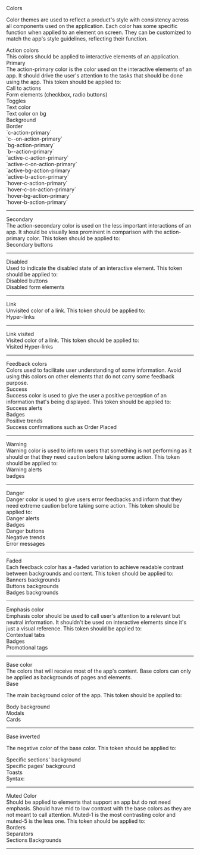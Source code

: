 <div class="pb7"></div>

<div class="f2 c-on-base pv5">Colors</div>

Color themes are used to reflect a product's style with consistency across all components used on the application. Each color has some specific function when applied to an element on screen. They can be customized to match the app's style guidelines, reflecting their function. 

<!-- Action Colors-->
<div class="f3 fw5 c-on-base pt7 pb5">Action colors</div>
This colors should be applied to interactive elements of an application.


<div class="f5 fw5 c-on-base pv5">Primary</div>
The action-primary color is the color used on the interactive elements of an app. It should drive the user's attention to the tasks that should be done using the app. This token should be applied to:

<div class="pa3 br2 bg-muted-5 c-on-muted-5 mb5 dib mr5">Call to actions</div>
<div class="pa3 br2 bg-muted-5 c-on-muted-5 mb5 dib mr5">Form elements (checkbox, radio buttons)</div>
<div class="pa3 br2 bg-muted-5 c-on-muted-5 mb5 dib">Toggles</div>

<!-- syntax -->
<div class="c-muted-2 flex pb5 mt5 mb3">
    <div class="w-25">Text color</div>
    <div class="w-25">Text color on bg</div>
    <div class="w-25">Background</div>
    <div class="w-25">Border</div>
</div>
<div class="c-on-base fw4 flex mb3">
    <div class="w-25">`c-action-primary`</div>
    <div class="w-25">`c--on-action-primary`</div>
    <div class="w-25">`bg-action-primary`</div>
    <div class="w-25">`b--action-primary`</div>
</div>
<div class="c-on-base fw4 flex mb3">
    <div class="w-25">`active-c-action-primary`</div>
    <div class="w-25">`active-c-on-action-primary`</div>
    <div class="w-25">`active-bg-action-primary`</div>
    <div class="w-25">`active-b-action-primary`</div>
</div>
<div class="c-on-base fw4 flex mb3">
    <div class="w-25">`hover-c-action-primary`</div>
    <div class="w-25">`hover-c-on-action-primary`</div>
    <div class="w-25">`hover-bg-action-primary`</div>
    <div class="w-25">`hover-b-action-primary`</div>
</div>

___

<div class="f5 fw5 c-on-base pv5">Secondary</div>
The action-secondary color is used on the less important interactions of an app. It should be visually less prominent in comparison with the action-primary color. This token should be applied to:

<div class="pa3 br2 bg-muted-5 c-on-muted-5 mb5 dib">Secondary buttons</div>

___


<div class="f5 fw5  c-on-base pv5">Disabled</div>
Used to indicate the disabled state of an interactive element. This token should be applied to:

<div class="pa3 br2 bg-muted-5 c-on-muted-5 mb5 dib mr5">Disabled buttons</div>
<div class="pa3 br2 bg-muted-5 c-on-muted-5 mb5 dib">Disabled form elements</div>


___


<div class="f5 fw5 c-on-base pv5">Link</div>
Unvisited color of a link. This token should be applied to:

<div class="pa3 br2 bg-muted-5 c-on-muted-5 mb5 dib mr">Hyper-links</div>

___


<div class="f5 fw5 c-on-base pv5">Link visited</div>
Visited color of a link. This token should be applied to:

<div class="pa3 br2 bg-muted-5 c-on-muted-5 mb5 dib mr">Visited Hyper-links</div>

___


<!-- Feedback Colors-->
<div class="f3 fw5 c-on-base pt7 pb5">Feedback colors</div>
Colors used to facilitate user understanding of some information. Avoid using this colors on other elements that do not carry some feedback purpose. 

<div class="f5 fw5 c-on-base pv5">Success</div>
Success color is used to give the user a positive perception of an information that's being displayed. This token should be applied to:

<div class="pa3 br2 bg-muted-5 c-on-muted-5 mb5 dib mr5">Success alerts</div>
<div class="pa3 br2 bg-muted-5 c-on-muted-5 mb5 dib mr5">Badges</div>
<div class="pa3 br2 bg-muted-5 c-on-muted-5 mb5 dib mr5">Positive trends</div>
<div class="pa3 br2 bg-muted-5 c-on-muted-5 mb5 dib">
Success confirmations such as Order Placed</div>

___


<div class="f5 fw5 c-on-base pv5">Warning</div>
Warning color is used to inform users that something is not performing as it should or that they need caution before taking some action. This token should be applied to:

<div class="pa3 br2 bg-muted-5 c-on-muted-5 mb5 dib mr5">Warning alerts</div>
<div class="pa3 br2 bg-muted-5 c-on-muted-5 mb5 dib">badges</div>

___

<div class="f5 fw5 c-on-base pv5">Danger</div>
Danger color is used to give users error feedbacks and inform that they need extreme caution before taking some action. This token should be applied to:

<div class="pa3 br2 bg-muted-5 c-on-muted-5 mb5 dib mr5">Danger alerts</div>
<div class="pa3 br2 bg-muted-5 c-on-muted-5 mb5 dib mr5">Badges</div>
<div class="pa3 br2 bg-muted-5 c-on-muted-5 mb5 dib mr5">Danger buttons</div>
<div class="pa3 br2 bg-muted-5 c-on-muted-5 mb5 dib mr5">Negative trends</div>
<div class="pa3 br2 bg-muted-5 c-on-muted-5 mb5 dib">Error messages</div>

___


<div class="f5 fw5 c-on-base pv5">Faded</div>
Each feedback color has a -faded variation to achieve readable contrast between backgrounds and content. This token should be applied to:

<div class="pa3 br2 bg-muted-5 c-on-muted-5 mb5 dib mr5">Banners backgrounds</div>
<div class="pa3 br2 bg-muted-5 c-on-muted-5 mb5 dib mr5">Buttons backgrounds</div>
<div class="pa3 br2 bg-muted-5 c-on-muted-5 mb5 dib">Badges backgrounds</div>

___


<!-- Emphasis Color-->
<div class="f3 fw5 c-on-base pt7 pb5">Emphasis color</div>
Emphasis color should be used to call user's attention to a relevant but neutral information. It shouldn't be used on interactive elements since it's just a visual reference. This token should be applied to:

<div class="pa3 br2 bg-muted-5 c-on-muted-5 mb5 dib mr5">Contextual tabs</div>
<div class="pa3 br2 bg-muted-5 c-on-muted-5 mb5 dib mr5">Badges</div>
<div class="pa3 br2 bg-muted-5 c-on-muted-5 mb5 dib">Promotional tags</div>

___

<!-- Base Color-->
<div class="f3 fw5 c-on-base pt7 pb5">Base color</div>
The colors that will receive most of the app's content. Base colors can only be applied as backgrounds of pages and elements. 


<div class="f5 fw5 c-on-base pv5">Base</div>

The main background color of the app. This token should be applied to:

<div class="pa3 br2 bg-muted-5 c-on-muted-5 mb5 dib mr5">Body background</div>
<div class="pa3 br2 bg-muted-5 c-on-muted-5 mb5 dib mr5">Modals</div>
<div class="pa3 br2 bg-muted-5 c-on-muted-5 mb5 dib">Cards</div>

___

<div class="f5 fw5 c-on-base pv5">Base inverted</div>

The negative color of the base color. This token should be applied to:

<div class="pa3 br2 bg-muted-5 c-on-muted-5 mb5 dib mr5">Specific sections' background</div>
<div class="pa3 br2 bg-muted-5 c-on-muted-5 mb5 dib mr5">Specific pages' background</div>
<div class="pa3 br2 bg-muted-5 c-on-muted-5 mb5 dib">Toasts</div>

<div class="f6 c-on-base pv5">Syntax:</div>


___

<!-- Muted Color-->
<div class="f3 fw5 c-on-base pt7 pb5">Muted Color</div>
Should be applied to elements that support an app but do not need emphasis. Should have mid to low contrast with the base colors as they are not meant to call attention. Muted-1 is the most contrasting color and muted-5 is the less one. This token should be applied to:

<div class="pa3 br2 bg-muted-5 c-on-muted-5 mb5 dib mr5">Borders</div>
<div class="pa3 br2 bg-muted-5 c-on-muted-5 mb5 dib mr5">Separators</div>
<div class="pa3 br2 bg-muted-5 c-on-muted-5 mb5 dib">Sections Backgrounds</div>

___




